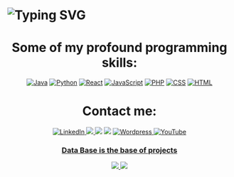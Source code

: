 <div align="">
    <h1>
        <img src="https://readme-typing-svg.herokuapp.com?font=Jetbrains+mono&size=40&duration=3000&color=33FF33&center=true&vCenter=true&width=435&lines=Hallo!..+Welcome+..;This+is+..Abraham..." alt="Typing SVG"/>
    </h1>
</div>

<div align="center">
                      <h1>Some of  my profound programming skills:</h1>
     <a href="https://github.com/Pybraham/"><img src="https://img.shields.io/badge/Java-007396?style=for-the-badge&logo=java&logoColor=white" alt="Java" /></a>
    <a href="https://github.com/Pybraham/BMI-calculator-Python"><img src="https://img.shields.io/badge/Python-00599C?style=for-the-badge&logo=python&logoColor=ED8B00" alt="Python"/></a>
    <a href="https://github.com/Pybraham/weatherforcast"><img src="https://img.shields.io/badge/React-20232A?style=for-the-badge&logo=react&logoColor=61DAFB" alt="React"/></a>
    <a href="https://github.com/Pybraham/hourly-weather-forcast-javascript-HTML"><img src= "https://img.shields.io/badge/JavaScript-F7DF1E?style=for-the-badge&logo=javascript&logoColor=black" alt ="JavaScript"/></a>
    <a href="https://github.com/Pybraham/onlineshop"><img src="https://img.shields.io/badge/PHP-777BB4?style=for-the-badge&logo=php&logoColor=white" alt="PHP"/></a>
    <a href="https://github.com/Pybraham/petrolcalculator-in-PHP"><img src="https://img.shields.io/badge/CSS3-1572B6?style=for-the-badge&logo=css3&logoColor=white" alt="CSS"/></a>
    <a href="https://github.com/Pybraham/onlineshop"><img src="https://img.shields.io/badge/HTML5-E34F26?style=for-the-badge&logo=html5&logoColor=white" alt="HTML"/></a>
    

<div align="center">
                <h1> Contact me: </h1>
     <a href="https://www.linkedin.com/in/abraham-tayeman/">
        <img src="https://img.shields.io/badge/LinkedIn-0077B5?style=for-the-badge&logo=linkedin&logoColor=white" alt="LinkedIn"/>
    </a>
    <a href="https://www.instagram.com/exploriade">
      <img src="https://img.shields.io/badge/Instagram-E4405F?style=for-the-badge&logo=instagram&logoColor=white" ="Instagram"/>
      </a>
   <a href="mailto:abrahtay@gmail.com"><img src="https://img.shields.io/badge/Gmail-c2d8ff?style=for-the-badge&logo=gmail&logoColor=white"="abrahtay@Gmail.com"/></a>
       <img src="#"="abrahtay@Gmail.com"/> 
    </a>
    <a href="https://abrahamat.wordpress.com/travel-ausflug/">
        <img src="https://img.shields.io/badge/Wordpress-D2596BE?style=for-the-badge&logo=wordpress&logoColor=white" alt="Wordpress"/>
    <a href="https://youtu.be/GA6TrBGB2CE?si=JvW4mPoc4h1NHoW4/">
          <img src="https://img.shields.io/badge/YouTube-FF0000?style=for-the-badge&logo=youtube&logoColor=white" alt="YouTube"/>
</div>

<div align="">
                <h3> Data Base is the base of projects</h3>
   <img src=" https://media0.giphy.com/media/v1.Y2lkPTc5MGI3NjExZDdwbGxibDFlbmVyd3QyZmZwdGZmazF5a3dnb2l1NjUzb3pxZmMydiZlcD12MV9pbnRlcm5hbF9naWZfYnlfaWQmY3Q9Zw/3o7bufkPz3LRof205G/giphy.gif" />
      <img src="https://media4.giphy.com/media/v1.Y2lkPTc5MGI3NjExem80b3VsNnp3c254ZmV0OHpqODRzc3V0NGllaHFjamloeXp5dDU5ZyZlcD12MV9naWZzX3NlYXJjaCZjdD1n/vISmwpBJUNYzukTnVx/200.webp"/>
</div>

